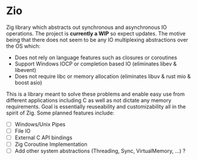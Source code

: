# Zio
Zig library which abstracts out synchronous and asynchronous IO operations. The project is **currently a WIP** so expect updates. The motive being that there does not seem to be any IO multiplexing abstractions over the OS which:

* Does not rely on language features such as closures or coroutines
* Support Windows IOCP or completion based IO (eliminates libev & libevent)
* Does not require libc or memory allocation (eliminates libuv & rust mio & boost asio)

This is a library meant to solve these problems and enable easy use from different applications including C as well as not dictate any memory requirements. Goal is essentially reuseability and customizability all in the spirit of Zig. Some planned features include:

- [ ] Windows/Unix Pipes
- [ ] File IO
- [ ] External C API bindings
- [ ] Zig Coroutine Implementation
- [ ] Add other system abstractions (Threading, Sync, VirtualMemory, ...) ?
